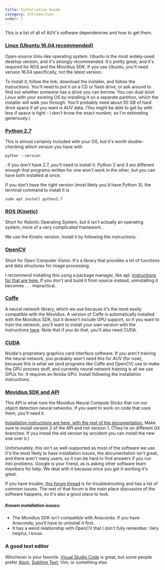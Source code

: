 ```yaml
---
title: Installation Guide
category: Introduction
order: 2
---
```


This is a list of all of AUV's software dependencies and how to get them.

### [Linux (Ubuntu 16.04 recommended)](http://releases.ubuntu.com/16.04/)
Open-source Unix-like operating system. Ubuntu is the most widely-used desktop version, and it's strongly recommended. It's pretty great, and it's required for ROS and the Movidius SDK. If you use Ubuntu, you'll need version 16.04 specifically, not the latest version.

To install it, follow the link, download the installer, and follow the instructions. You'll need to put it on a CD or flash drive, or ask around to find out whether someone has a drive you can borrow. You can dual-boot Linux with your existing OS by installing it on a separate partition, which the installer will walk you through. You'll probably need about 50 GB of hard drive space if all you want is AUV data. (You might be able to get by with less if space is tight - I don't know the exact number, so I'm estimating generously.)


### [Python 2.7](https://www.python.org/downloads/release/python-2713/)
This is almost certainly included with your OS, but it's worth double-checking which version you have with 

```
python --version
```
. If you don't have 2.7, you'll need to install it. Python 2 and 3 are different enough that programs written for one won't work in the other, but you can have both installed at once.

If you don't have the right version (most likely you'd have Python 3), the terminal command to install it is

```
sudo apt install python2.7
```

### [ROS (Kinetic)](http://wiki.ros.org/kinetic/Installation)
Short for Robotic Operating System, but it isn't actually an operating system, more of a very complicated framework.

We use the Kinetic version. Install it by following the instructions.

### [OpenCV](https://opencv.org/)
Short for Open Computer Vision. It's a library that provides a lot of functions and data structures for image processing.

I recommend installing this using a package manager, like apt. [Instructions for that are here.](https://docs.opencv.org/3.4.1/d2/de6/tutorial_py_setup_in_ubuntu.html) If you don't and build it from source instead, uninstalling it becomes . . . impractical.

### [Caffe](http://caffe.berkeleyvision.org/)
A neural network library, which we use because it's the most easily compatible with the Movidius. A version of Caffe is automatically installed with the Movidius SDK, but it doesn't include GPU support, so if you want to train the network, you'll want to install your own version with the instructions [here](http://caffe.berkeleyvision.org/install_apt.html). Note that if you do that, you'll also need CUDA.

### [CUDA](https://developer.nvidia.com/cuda-downloads)
Nvidia's proprietary graphics card interface software. If you aren't training the neural network, you probably won't need this for AUV (for now), because this is what we (and programs like Caffe and OpenCV) use to make the GPU process stuff, and currently neural network training is all we use GPUs for. It requires an Nvidia GPU. Install following the installation instructions.

### [Movidius SDK and API](https://github.com/movidius/ncsdk)

This API is what runs the Movidius Neural Compute Sticks that run our object detection neural networks. If you want to work on code that uses them, you'll need it.

[Installation instructions are here, with the rest of the documentation.](https://movidius.github.io/ncsdk/install.html) Make sure to install version 2 of the API and not version 1. (They're on different Git branches. If you install the old version by accident you can install the new one over it.)

Unfortunately, this isn't as well-supported as most of the software we use. It's the most likely to have installation issues, the documentation isn't great, and there aren't many users, so it can be hard to find answers if you run into problems. Google is your friend, as is asking other software team members for help. We deal with it because once you get it working it's great.

If you have trouble, [this forum thread](https://ncsforum.movidius.com/discussion/370/intel-ncs-troubleshooting-help-and-guidelines) is for troubleshooting and has a list of common issues. The rest of that forum is the main place discussion of the software happens, so it's also a good place to look.

##### Known installation issues:
* The Movidius SDK isn't compatible with Anaconda. If you have Anaconda, you'll have to uninstall it first.
* It has a weird relationship with OpenCV that I don't fully remember. Very helpful, I know.

### A good text editor

Whichever is your favorite. [Visual Studio Code](https://code.visualstudio.com/) is great, but some people prefer [Atom](https://atom.io/), [Sublime Text](https://www.sublimetext.com/), Vim, or something else.